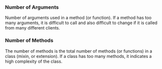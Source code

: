 ### Number of Arguments
Number of arguments used in a method (or function). If a method has too many arguments, it is difficult to call and also difficult to change if it is called from many different clients.

### Number of Methods
The number of methods is the total number of methods (or functions) in a class (mixin, or extension). If a class has too many methods, it indicates a high complexity of the class.
